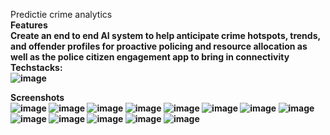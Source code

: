 Predictie crime analytics<b><br>
Features<b><br>
Create an end to end AI system to help anticipate crime hotspots, trends, and offender profiles for proactive policing and resource allocation as well as the police citizen engagement app to bring in connectivity
<br>
Techstacks:<br>
![image](https://github.com/MithileshEN/KSP-frontend/assets/87403588/7b6d7cdd-0670-44aa-8a9e-841fd57d2683)

Screenshots<br>
![image](https://github.com/MithileshEN/KSP-frontend/assets/87403588/d3012843-d6e5-4130-aeb8-7ee6a48b8de5)
![image](https://github.com/MithileshEN/KSP-frontend/assets/87403588/c012ff1f-a49a-4f9b-b303-5e39bf119ebd)
![image](https://github.com/MithileshEN/KSP-frontend/assets/87403588/c9866c3c-a714-42e0-bbe0-9c7c5b80707f)
![image](https://github.com/MithileshEN/KSP-frontend/assets/87403588/8ce12614-b3e6-41d1-a779-b4784d58dc44)
![image](https://github.com/MithileshEN/KSP-frontend/assets/87403588/6262dfb5-e84a-444f-bf38-94f094315fbe)
![image](https://github.com/MithileshEN/KSP-frontend/assets/87403588/a67297dd-7285-4d19-a639-65f610a1442f)
![image](https://github.com/MithileshEN/KSP-frontend/assets/87403588/5bfd19fd-268a-44ca-bb10-a132c8bb99ce)
![image](https://github.com/MithileshEN/KSP-frontend/assets/87403588/48cd1df6-073f-47a8-b320-e18f7e1ca142)
![image](https://github.com/MithileshEN/KSP-frontend/assets/87403588/2c68f913-a681-4c1d-bd88-0da8b82c633c)
![image](https://github.com/MithileshEN/KSP-frontend/assets/87403588/06617fce-bc72-4d9e-ab2d-ebbce52e95ff)
![image](https://github.com/MithileshEN/KSP-frontend/assets/87403588/155f3bf0-71d1-4e5d-975e-9d939d903e78)
![image](https://github.com/MithileshEN/KSP-frontend/assets/87403588/02467df2-b1a8-4f89-9201-864c3f9a506a)
![image](https://github.com/MithileshEN/KSP-frontend/assets/87403588/6acf63ee-99bf-4f0f-b753-c4c9d7e01437)















